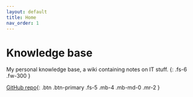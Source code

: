 ```yaml
---
layout: default
title: Home
nav_order: 1
---
```


# Knowledge base

My personal knowledge base, a wiki containing notes on IT stuff.
{: .fs-6 .fw-300 }

[GitHub repo](https://github.com/aitorfi/knowledge-base){: .btn .btn-primary .fs-5 .mb-4 .mb-md-0 .mr-2 }
